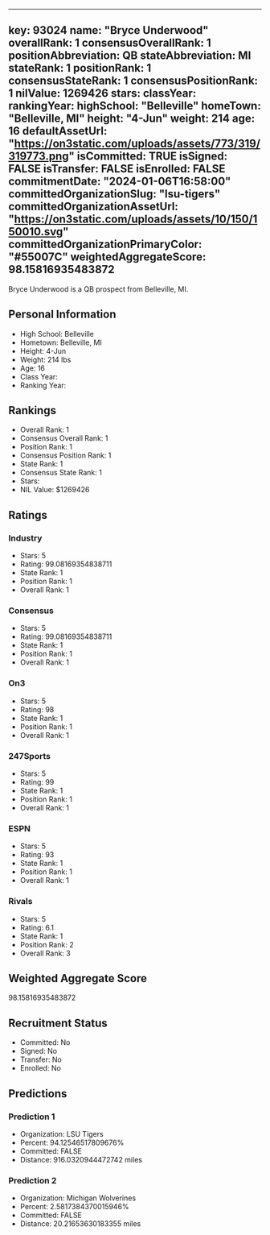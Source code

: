 ---
  key: 93024
  name: "Bryce Underwood"
  overallRank: 1
  consensusOverallRank: 1
  positionAbbreviation: QB
  stateAbbreviation: MI
  stateRank: 1
  positionRank: 1
  consensusStateRank: 1
  consensusPositionRank: 1
  nilValue: 1269426
  stars: 
  classYear: 
  rankingYear: 
  highSchool: "Belleville"
  homeTown: "Belleville, MI"
  height: "4-Jun"
  weight: 214
  age: 16
  defaultAssetUrl: "https://on3static.com/uploads/assets/773/319/319773.png"
  isCommitted: TRUE
  isSigned: FALSE
  isTransfer: FALSE
  isEnrolled: FALSE
  commitmentDate: "2024-01-06T16:58:00"
  committedOrganizationSlug: "lsu-tigers"
  committedOrganizationAssetUrl: "https://on3static.com/uploads/assets/10/150/150010.svg"
  committedOrganizationPrimaryColor: "#55007C"
  weightedAggregateScore: 98.15816935483872
  ---
  
  Bryce Underwood is a QB prospect from Belleville, MI.
  
  ## Personal Information
  - High School: Belleville
  - Hometown: Belleville, MI
  - Height: 4-Jun
  - Weight: 214 lbs
  - Age: 16
  - Class Year: 
  - Ranking Year: 
  
  ## Rankings
  - Overall Rank: 1
  - Consensus Overall Rank: 1
  - Position Rank: 1
  - Consensus Position Rank: 1
  - State Rank: 1
  - Consensus State Rank: 1
  - Stars: 
  - NIL Value: $1269426
  
  ## Ratings
  
  ### Industry
  - Stars: 5
  - Rating: 99.08169354838711
  - State Rank: 1
  - Position Rank: 1
  - Overall Rank: 1
  
  ### Consensus
  - Stars: 5
  - Rating: 99.08169354838711
  - State Rank: 1
  - Position Rank: 1
  - Overall Rank: 1
  
  ### On3
  - Stars: 5
  - Rating: 98
  - State Rank: 1
  - Position Rank: 1
  - Overall Rank: 1
  
  ### 247Sports
  - Stars: 5
  - Rating: 99
  - State Rank: 1
  - Position Rank: 1
  - Overall Rank: 1
  
  ### ESPN
  - Stars: 5
  - Rating: 93
  - State Rank: 1
  - Position Rank: 1
  - Overall Rank: 1
  
  ### Rivals
  - Stars: 5
  - Rating: 6.1
  - State Rank: 1
  - Position Rank: 2
  - Overall Rank: 3
  
  ## Weighted Aggregate Score
  98.15816935483872
  
  ## Recruitment Status
  - Committed: No
  - Signed: No
  - Transfer: No
  - Enrolled: No
  
  
  
  ## Predictions
  
  ### Prediction 1
  - Organization: LSU Tigers
  - Percent: 94.12546517809676%
  - Committed: FALSE
  - Distance: 916.0320944472742 miles
  
  ### Prediction 2
  - Organization: Michigan Wolverines
  - Percent: 2.5817384370015946%
  - Committed: FALSE
  - Distance: 20.21653630183355 miles
  